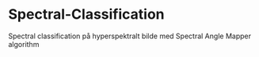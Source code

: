 # Spectral-Classification
Spectral classification på hyperspektralt bilde med Spectral Angle Mapper algorithm
